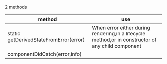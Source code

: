 2 methods

| method | use |
|---|---|
| static getDerivedStateFromError(error) | When error either during rendering,in a lifecycle method,or in constructor of any child component |
| componentDidCatch(error,info) |  |